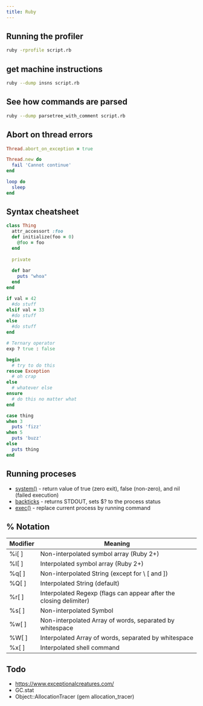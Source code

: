 ```yaml
---
title: Ruby
---
```


Running the profiler
--------------------

```bash
ruby -rprofile script.rb
```

get machine instructions
------------------------

```bash
ruby --dump insns script.rb
```

See how commands are parsed
---------------------------

```bash
ruby --dump parsetree_with_comment script.rb
```

Abort on thread errors
----------------------

```ruby
Thread.abort_on_exception = true

Thread.new do
  fail 'Cannot continue'
end

loop do
  sleep
end
```


Syntax cheatsheet
-----------------

```ruby
class Thing
  attr_accessort :foo
  def initialize(foo = 0)
    @foo = foo
  end
  
  private
  
  def bar
    puts "whoa"
  end
end

if val = 42
  #do stuff
elsif val = 33
  #do stuff
else
  #do stuff
end

# Ternary operator
exp ? true : false

begin
  # try to do this
rescue Exception
  # oh crap
else
  # whatever else
ensure
  # do this no matter what
end

case thing
when 3
  puts 'fizz'
when 5
  puts 'buzz'
else
  puts thing
end
```

Running proceses
----------------

* [system()](http://ruby-doc.org/core/Kernel.html#method-i-system) - return value of true (zero exit), false (non-zero), and nil (failed execution)
* [backticks](http://ruby-doc.org/core/Kernel.html#method-i-60) - returns STDOUT, sets $? to the process status
* [exec()](http://ruby-doc.org/core/Kernel.html#method-i-exec) - replace current process by running command


% Notation
----------

| Modifier | Meaning                                                            |
|----------|--------------------------------------------------------------------|
| %i[ ]    | Non-interpolated symbol array (Ruby 2+)                            |
| %I[ ]    | Interpolated symbol array (Ruby 2+)                                |
| %q[ ]    | Non-interpolated String (except for \\ \[ and \])                  |
| %Q[ ]    | Interpolated String (default)                                      |
| %r[ ]    | Interpolated Regexp (flags can appear after the closing delimiter) |
| %s[ ]    | Non-interpolated Symbol                                            |
| %w[ ]    | Non-interpolated Array of words, separated by whitespace           |
| %W[ ]    | Interpolated Array of words, separated by whitespace               |
| %x[ ]    | Interpolated shell command                                         |

Todo
----

* <https://www.exceptionalcreatures.com/>
* GC.stat
* Object::AllocationTracer (gem allocation_tracer) 
